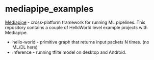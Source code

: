 # mediapipe_examples

[Mediapipe](https://github.com/google/mediapipe) - cross-platform framework for running ML pipelines. 
This repository contains a couple of HelloWorld level example projects with Mediapipe.

* hello-world - primitive graph that returns input packets N times. (no ML/DL here)
* inference - running tflite model on desktop and Android.
